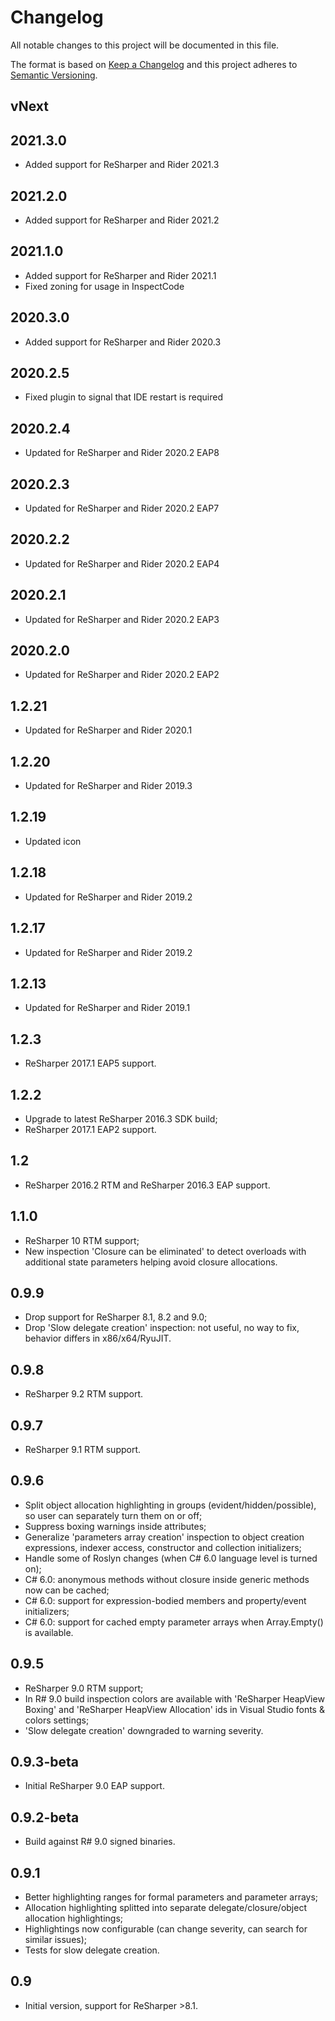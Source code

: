 # Changelog
All notable changes to this project will be documented in this file.

The format is based on [Keep a Changelog](http://keepachangelog.com/en/1.0.0/)
and this project adheres to [Semantic Versioning](http://semver.org/spec/v2.0.0.html).

## vNext

## 2021.3.0
- Added support for ReSharper and Rider 2021.3

## 2021.2.0
- Added support for ReSharper and Rider 2021.2

## 2021.1.0
- Added support for ReSharper and Rider 2021.1
- Fixed zoning for usage in InspectCode

## 2020.3.0
- Added support for ReSharper and Rider 2020.3

## 2020.2.5
- Fixed plugin to signal that IDE restart is required

## 2020.2.4
- Updated for ReSharper and Rider 2020.2 EAP8

## 2020.2.3
- Updated for ReSharper and Rider 2020.2 EAP7

## 2020.2.2
- Updated for ReSharper and Rider 2020.2 EAP4

## 2020.2.1
- Updated for ReSharper and Rider 2020.2 EAP3

## 2020.2.0
- Updated for ReSharper and Rider 2020.2 EAP2

## 1.2.21
- Updated for ReSharper and Rider 2020.1

## 1.2.20
- Updated for ReSharper and Rider 2019.3

## 1.2.19
- Updated icon

## 1.2.18
- Updated for ReSharper and Rider 2019.2

## 1.2.17
- Updated for ReSharper and Rider 2019.2

## 1.2.13
- Updated for ReSharper and Rider 2019.1

## 1.2.3
- ReSharper 2017.1 EAP5 support.

## 1.2.2
- Upgrade to latest ReSharper 2016.3 SDK build;
- ReSharper 2017.1 EAP2 support.

## 1.2
- ReSharper 2016.2 RTM and ReSharper 2016.3 EAP support.

## 1.1.0
- ReSharper 10 RTM support;
- New inspection 'Closure can be eliminated' to detect overloads with additional state parameters helping avoid closure allocations.

## 0.9.9
- Drop support for ReSharper 8.1, 8.2 and 9.0;
- Drop 'Slow delegate creation' inspection: not useful, no way to fix, behavior differs in x86/x64/RyuJIT.

## 0.9.8
- ReSharper 9.2 RTM support.

## 0.9.7
- ReSharper 9.1 RTM support.

## 0.9.6
- Split object allocation highlighting in groups (evident/hidden/possible), so user can separately turn them on or off;
- Suppress boxing warnings inside attributes;
- Generalize 'parameters array creation' inspection to object creation expressions, indexer access, constructor and collection initializers;
- Handle some of Roslyn changes (when C# 6.0 language level is turned on);
- C# 6.0: anonymous methods without closure inside generic methods now can be cached;
- C# 6.0: support for expression-bodied members and property/event initializers;
- C# 6.0: support for cached empty parameter arrays when Array.Empty<T>() is available.

## 0.9.5
- ReSharper 9.0 RTM support;
- In R# 9.0 build inspection colors are available with 'ReSharper HeapView Boxing' and 'ReSharper HeapView Allocation' ids in Visual Studio fonts & colors settings;
- 'Slow delegate creation' downgraded to warning severity.

## 0.9.3-beta
- Initial ReSharper 9.0 EAP support.

## 0.9.2-beta
- Build against R# 9.0 signed binaries.

## 0.9.1
- Better highlighting ranges for formal parameters and parameter arrays;
- Allocation highlighting splitted into separate delegate/closure/object allocation highlightings;
- Highlightings now configurable (can change severity, can search for similar issues);
- Tests for slow delegate creation.

## 0.9
- Initial version, support for ReSharper >8.1.

